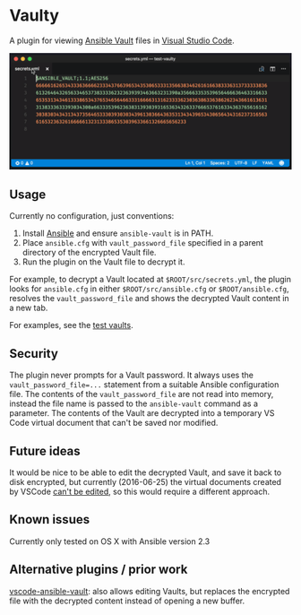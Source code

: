 # Vaulty
A plugin for viewing [Ansible Vault](https://docs.ansible.com/ansible/playbooks_vault.html) files in [Visual Studio Code](https://code.visualstudio.com/).

![Decrypting Vault with Vaulty](demo/vaulty.gif)

## Usage

Currently no configuration, just conventions:

1. Install [Ansible](https://www.ansible.com/) and ensure `ansible-vault` is in PATH.
1. Place `ansible.cfg` with `vault_password_file` specified in a parent directory of the encrypted Vault file.
1. Run the plugin on the Vault file to decrypt it.

For example, to decrypt a Vault located at `$ROOT/src/secrets.yml`, the plugin looks for `ansible.cfg` in either `$ROOT/src/ansible.cfg` or `$ROOT/ansible.cfg`, resolves the `vault_password_file` and shows the decrypted Vault content in a new tab.

For examples, see the [test vaults](https://github.com/codeflows/vaulty/tree/master/test/vaults).

## Security

The plugin never prompts for a Vault password. It always uses the `vault_password_file=...` statement from a suitable Ansible configuration file. The contents of the `vault_password_file` are not read into memory, instead the file name is passed to the `ansible-vault` command as a parameter. The contents of the Vault are decrypted into a temporary VS Code virtual document that can't be saved nor modified.

## Future ideas

It would be nice to be able to edit the decrypted Vault, and save it back to disk encrypted, but currently (2016-06-25) the virtual documents created by VSCode [can't be edited](https://github.com/Microsoft/vscode/issues/10547), so this would require a different approach.

## Known issues

Currently only tested on OS X with Ansible version 2.3

## Alternative plugins / prior work

[vscode-ansible-vault](https://github.com/dhoeric/vscode-ansible-vault): also allows editing Vaults, but replaces the encrypted file with the decrypted content instead of opening a new buffer.
